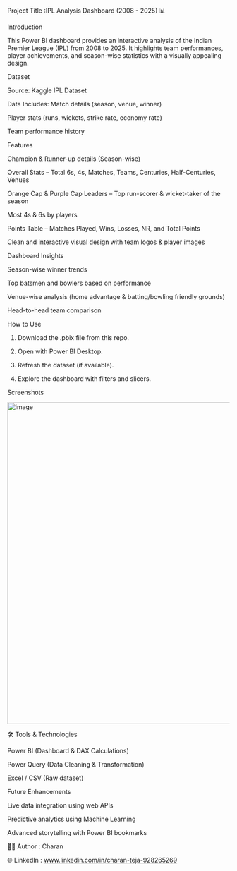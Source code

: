 Project Title :IPL Analysis Dashboard (2008 - 2025) 📊

 Introduction

This Power BI dashboard provides an interactive analysis of the Indian Premier League (IPL) from 2008 to 2025. It highlights team performances, player achievements, and season-wise statistics with a visually appealing design.





 Dataset

Source: Kaggle IPL Dataset 

Data Includes:
Match details (season, venue,  winner)

Player stats (runs, wickets, strike rate, economy rate)

Team performance history


Features

 Champion & Runner-up details (Season-wise)

 Overall Stats – Total 6s, 4s, Matches, Teams, Centuries, Half-Centuries, Venues

 Orange Cap & Purple Cap Leaders – Top run-scorer & wicket-taker of the season

 Most 4s & 6s by players

 Points Table – Matches Played, Wins, Losses, NR, and Total Points

 Clean and interactive visual design with team logos & player images




 Dashboard Insights

Season-wise winner trends

Top batsmen and bowlers based on performance

Venue-wise analysis (home advantage & batting/bowling friendly grounds)

Head-to-head team comparison


How to Use

1. Download the .pbix file from this repo.


2. Open with Power BI Desktop.


3. Refresh the dataset (if available).


4. Explore the dashboard with filters and slicers.


 Screenshots

<img width="1358" height="730" alt="image" src="https://github.com/user-attachments/assets/50fa6216-85bf-41d7-bd17-a393e25488c6" />

🛠 Tools & Technologies

Power BI (Dashboard & DAX Calculations)

Power Query (Data Cleaning & Transformation)

Excel / CSV (Raw dataset)


 Future Enhancements

Live data integration using web APIs

Predictive analytics using Machine Learning

Advanced storytelling with Power BI bookmarks

👨‍💻 Author : Charan

🌐 LinkedIn : www.linkedin.com/in/charan-teja-928265269

